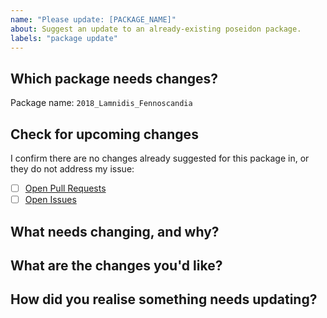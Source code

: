 ```yaml
---
name: "Please update: [PACKAGE_NAME]"
about: Suggest an update to an already-existing poseidon package.
labels: "package update"
---
```


<!--
# poseidon-framework/poseidon-eager package request

Hello there!

Thank you for suggesting changes to a package in the Poseidon Package Directory!
Please ensure you are completing all the TODOs outlined in these comments for each section.
-->

## Which package needs changes?

Package name: `2018_Lamnidis_Fennoscandia`

<!-- TODO: Please Specify the name of the package you think needs updating -->

## Check for upcoming changes

I confirm there are no changes already suggested for this package in, or they do not address my issue:

- [ ] [Open Pull Requests](https://github.com/poseidon-framework/poseidon-eager/pulls)
- [ ] [Open Issues](https://github.com/poseidon-framework/poseidon-eager/issues)

<!-- 
TODO: Please confirm you have looked for open issues and/or pull requests suggesting changes to this package and found none.
If an open issue or pull request exists already, and it might be addressing your issue, then consider mentioning your problem there instead of creating a new issue.
-->

## What needs changing, and why?

<!-- 
TODO: Please describe what you would like to see changed in the poseidon package.
Are there some data/individuals missing? Do you disagree with the nf-core/parameters used? The more information you provide here, the better.
-->

## What are the changes you'd like?

<!-- 
TODO: If you have a specific parameter that you would like to see changed, please list it here. Otherwise you can leave this section empty.
-->

## How did you realise something needs updating?

<!-- 
TODO: If you came across an error with the Poseidon package resulting from this processing while running some analysis, please give information that might help us reproduce the problems here.
If this section is not relevant, you can leave it empty.
-->
